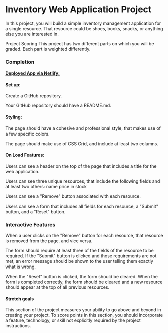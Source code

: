 # **Inventory Web Application Project**

In this project, you will build a simple inventory management application for a single resource. That resource could be shoes, books, snacks, or anything else you are interested in.

Project Scoring
This project has two different parts on which you will be graded. Each part is weighted differently.

### Completion
**[Deployed App via Netlify:](https://creature-archive.netlify.app/)**

#### Set up: 

Create a GitHub repository.

Your GitHub repository should have a README.md.


#### Styling:

The page should have a cohesive and professional style, that makes use of a few specific colors.

The page should make use of CSS Grid, and include at least two columns.


#### On Load Features:

Users can see a header on the top of the page that includes a title for the web application.

Users can see three unique resources, that include the following fields and at least two others:
name
price
in stock

Users can see a "Remove" button associated with each resource.

Users can see a form that includes all fields for each resource, a "Submit" button, and a "Reset" button.

### Interactive Features

When a user clicks on the "Remove" button for each resource, that resource is removed from the page.
 and vice versa.

The form should require at least three of the fields of the resource to be required. If the "Submit" button is clicked and those requirements are not met, an error message should be shown to the user telling them exactly what is wrong. 

When the "Reset" button is clicked, the form should be cleared.
When the form is completed correctly, the form should be cleared and a new resource should appear at the top of all previous resources.


#### Stretch goals


This section of the project measures your ability to go above and beyond in creating your project. To score points in this section, you should incorporate a feature, technology, or skill not explicitly required by the project instructions.
